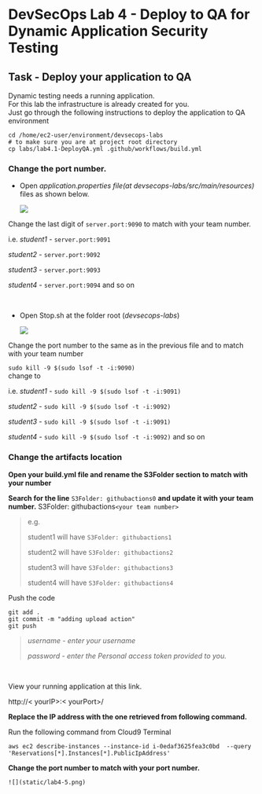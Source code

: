 # DevSecOps Lab 4 - Deploy to QA for Dynamic Application Security Testing

## Task - Deploy your application to QA

<p>

Dynamic testing needs a running application. <br>
For this lab the infrastructure is already created for you. <br>
Just go through the following instructions to deploy the application to QA environment


```
cd /home/ec2-user/environment/devsecops-labs
# to make sure you are at project root directory
cp labs/lab4.1-DeployQA.yml .github/workflows/build.yml

```

### **Change the port number.** 
* Open *application.properties file(at devsecops-labs/src/main/resources)* files as shown below.

    ![](static/lab4-1.png)

Change the last digit of ```server.port:9090``` to match with your team number. </P>
i.e. 
  *student1* -  `server.port:9091`</p>
  *student2* - `server.port:9092` </p>
  *student3* -  `server.port:9093`</p>
  *student4* - `server.port:9094` and so on

<br>

* Open Stop.sh at the folder root (*devsecops-labs*)

    ![](static/lab4-2.png)

Change the port number to the same as in the previous file and to match with your team number</p>
`sudo kill -9 $(sudo lsof -t -i:9090)`</br>
change to </p>
i.e. 
  *student1* -  `sudo kill -9 $(sudo lsof -t -i:9091)` </p>
  *student2* - `sudo kill -9 $(sudo lsof -t -i:9092)` </p>
  *student3* -  `sudo kill -9 $(sudo lsof -t -i:9091)` </p>
  *student4* - `sudo kill -9 $(sudo lsof -t -i:9092)` and so on

### Change the artifacts location ###

**Open your build.yml file and rename the S3Folder section to match with your number </p> Search for the line** `S3Folder: githubactions0` **and update it with your team number.**
S3Folder: githubactions`<your team number>`</p>

>e.g.</p>
>student1 will have  `S3Folder: githubactions1`</p>
>student2 will have  `S3Folder: githubactions2`</p>
>student3 will have  `S3Folder: githubactions3`</p>
>student4 will have  `S3Folder: githubactions4`</p>

 Push the code
```
git add .
git commit -m "adding upload action"
git push 
```
>*username - enter your username* </p>
>*password - enter the Personal access token provided to you.*

<br>

View your running application at this link.

http://< yourIP>:< yourPort>/

 **Replace the IP address with the one retrieved from following command.**

Run the following command from Cloud9 Terminal

`aws ec2 describe-instances --instance-id i-0edaf3625fea3c0bd  --query 'Reservations[*].Instances[*].PublicIpAddress'`

**Change the port number to match with your port number.**

    ![](static/lab4-5.png)

